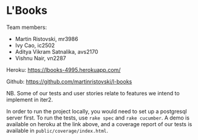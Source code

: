 # L'Books

Team members:
- Martin Ristovski, mr3986
- Ivy Cao, ic2502
- Aditya Vikram Satnalika, avs2170
- Vishnu Nair, vn2287

Heroku: https://lbooks-4995.herokuapp.com/

Github: https://github.com/martinristovski/l-books

NB. Some of our tests and user stories relate to features we intend to implement in iter2.

In order to run the project locally, you would need to set up a postgresql server first. To run the tests, use `rake spec` and `rake cucumber`. A demo is available on heroku at the link above, and a coverage report of our tests is available in `public/coverage/index.html`.